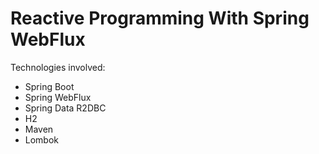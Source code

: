# Reactive Programming With Spring WebFlux

Technologies involved:
- Spring Boot
- Spring WebFlux
- Spring Data R2DBC
- H2
- Maven
- Lombok
